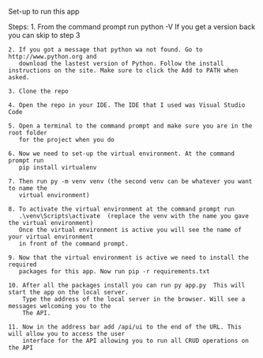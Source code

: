 Set-up to run this app

Steps:
    1. From the command prompt run python -V If you get a version back you can skip
       to step 3

    2. If you got a message that python wa not found. Go to http://www.python.org and 
       download the lastest version of Python. Follow the install instructions on the site. Make sure to click the Add to PATH when asked.

    3. Clone the repo

    4. Open the repo in your IDE. The IDE that I used was Visual Studio Code

    5. Open a terminal to the command prompt and make sure you are in the root folder
       for the project when you do

    6. Now we need to set-up the virtual environment. At the command prompt run 
       pip install virtualenv

    7. Then run py -m venv venv (the second venv can be whatever you want to name the 
       virtual environment)

    8. To activate the virtual environment at the command prompt run 
       .\venv\Scripts\activate  (replace the venv with the name you gave the virtual environment) 
       Once the virtual environment is active you will see the name of your virtual environment 
       in front of the command prompt.

    9. Now that the virtual environment is active we need to install the required
       packages for this app. Now run pip -r requirements.txt

    10. After all the packages install you can run py app.py  This will start the app on the local server.
        Type the address of the local server in the browser. Will see a messages welcoming you to the 
        The API.

    11. Now in the address bar add /api/ui to the end of the URL. This will allow you to access the user 
        interface for the API allowing you to run all CRUD operations on the API

